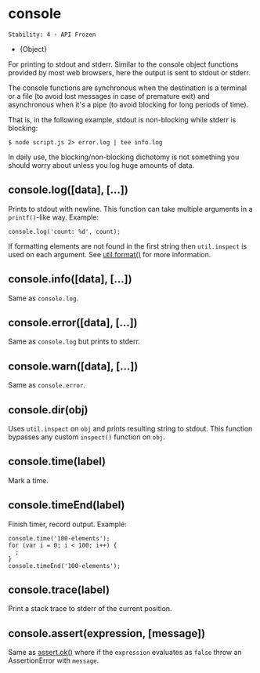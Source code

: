 # console

    Stability: 4 - API Frozen

* {Object}

<!--type=global-->

For printing to stdout and stderr.  Similar to the console object functions
provided by most web browsers, here the output is sent to stdout or stderr.

The console functions are synchronous when the destination is a terminal or
a file (to avoid lost messages in case of premature exit) and asynchronous
when it's a pipe (to avoid blocking for long periods of time).

That is, in the following example, stdout is non-blocking while stderr
is blocking:

    $ node script.js 2> error.log | tee info.log

In daily use, the blocking/non-blocking dichotomy is not something you
should worry about unless you log huge amounts of data.


## console.log([data], [...])

Prints to stdout with newline. This function can take multiple arguments in a
`printf()`-like way. Example:

    console.log('count: %d', count);

If formatting elements are not found in the first string then `util.inspect`
is used on each argument.  See [util.format()][] for more information.

## console.info([data], [...])

Same as `console.log`.

## console.error([data], [...])

Same as `console.log` but prints to stderr.

## console.warn([data], [...])

Same as `console.error`.

## console.dir(obj)

Uses `util.inspect` on `obj` and prints resulting string to stdout. This function
bypasses any custom `inspect()` function on `obj`.

## console.time(label)

Mark a time.

## console.timeEnd(label)

Finish timer, record output. Example:

    console.time('100-elements');
    for (var i = 0; i < 100; i++) {
      ;
    }
    console.timeEnd('100-elements');

## console.trace(label)

Print a stack trace to stderr of the current position.

## console.assert(expression, [message])

Same as [assert.ok()][] where if the `expression` evaluates as `false` throw an
AssertionError with `message`.

[assert.ok()]: assert.html#assert_assert_value_message_assert_ok_value_message
[util.format()]: util.html#util_util_format_format
